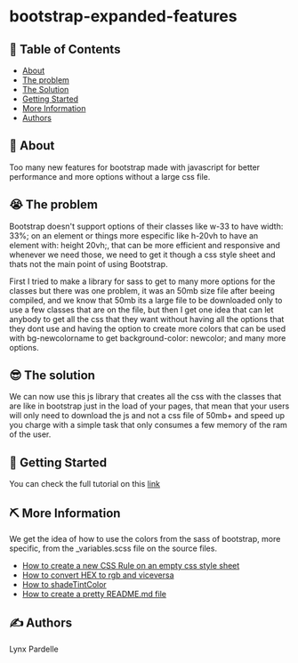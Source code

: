 # bootstrap-expanded-features

## 📝 Table of Contents

- [About](#about)
- [The problem](#problem)
- [The Solution](#solution)
- [Getting Started](#getting_started)
- [More Information](#more_info)
- [Authors](#authors)

## 🧐 About <a name = “about”></a>

Too many new features for bootstrap made with javascript for better performance and more options without a large css file.

## 😭 The problem <a name = “problem”></a>

Bootstrap doesn't support options of their classes like w-33 to have width: 33%; on an element or things more especific like h-20vh to have an element with: height 20vh;, that can be more efficient and responsive and whenever we need those, we need to get it though a css style sheet and thats not the main point of using Bootstrap.

First I tried to make a library for sass to get to many more options for the classes but there was one problem, it was an 50mb size file after beeing compiled, and we know that 50mb its a large file to be downloaded only to use a few classes that are on the file, but then I get one idea that can let anybody to get all the css that they want without having all the options that they dont use and having the option to create more colors that can be used with bg-newcolorname to get background-color: newcolor; and many more options.

## 😎 The solution <a name = “solution”></a>
We can now use this js library that creates all the css with the classes that are like in bootstrap just in the load of your pages, that mean that your users will only need to download the js and not a css file of 50mb+ and speed up you charge with a simple task that only consumes a few memory of the ram of the user.

## 🏁 Getting Started <a name = “about”></a>

You can check the full tutorial on this [link](https://bootstrap-expanded-features.vercel.app/)

## ⛏️ More Information <a name = “more_info”></a>

We get the idea of how to use the colors from the sass of bootstrap, more specific, from the _variables.scss file on the source files.

- [How to create a new CSS Rule on an empty css style sheet](https://stackoverflow.com/questions/6620393/is-it-possible-to-alter-a-css-stylesheet-using-javascript-not-the-style-of-an)
- [How to convert HEX to rgb and viceversa](https://stackoverflow.com/questions/5560248/programmatically-lighten-or-darken-a-hex-color-or-rgb-and-blend-colors)
- [How to shadeTintColor](https://stackoverflow.com/questions/5560248/programmatically-lighten-or-darken-a-hex-color-or-rgb-and-blend-colors)
- [How to create a pretty README.md file](https://fareskarbia.medium.com/how-to-create-a-pretty-readme-md-file-49d92e298ba2)

## ✍️ Authors <a name = “authors”></a>

Lynx Pardelle